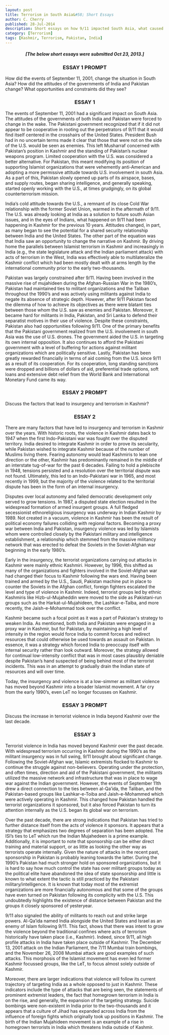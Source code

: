 ```yaml
---
layout: post
title: Terrorism in South Asia&#58; Short Essays
author: C. Cherry
published: 28-Jul-2014
description: Short essays on how 9/11 impacted South Asia, what caused the insurgency in Kashmir, and what has led to the spill-over violence outside of Kashmir within India.
category: [Terrorism]
tags: [Kashmir, Terrorism, Pakistan, India]
---
```


##### <center><strong>[The below short essays were submitted Oct 23, 2013.]</strong></center> #####

### <center>ESSAY 1 PROMPT</center> ###

How did the events of September 11, 2001, change the situation in South Asia? How did the attitudes of the governments of India and Pakistan change? What opportunities and constraints did they see?

### <center>ESSAY 1</center> ###

The events of September 11, 2001 had a significant impact on South Asia. The attitudes of the governments of both India and Pakistan were forced to change in the wake. The Pakistani government recognized that if it did not appear to be cooperative in rooting out the perpetrators of 9/11 that it would find itself centered in the crosshairs of the United States. President Bush had in no uncertain terms made it clear that those that were not on the side of the U.S. would be seen as enemies. This left Musharraf concerned with Pakistan’s position in Kashmir and the standing of Pakistan’s nuclear weapons program. Limited cooperation with the U.S. was considered a better alternative. For Pakistan, this meant modifying its position of supporting Islamist organizations that were vehemently anti-American and adopting a more permissive attitude towards U.S. involvement in south Asia. As a part of this, Pakistan slowly opened up parts of its airspace, bases, and supply routes, began sharing intelligence, and generally speaking, started openly working with the U.S., at times grudgingly, on its global counterterrorism mission.

India’s cold attitude towards the U.S., a remnant of its close Cold War relationship with the former Soviet Union, warmed in the aftermath of 9/11. The U.S. was already looking at India as a solution to future south Asian issues, and in the eyes of Indians, what happened on 9/11 had been happening in Kashmir for the previous 10 years. Attitudes changed, in part, as many began to see the potential for a shared security relationship between India and the United States. The other part of the equation was that India saw an opportunity to change the narrative on Kashmir. By driving home the parallels between Islamist terrorism in Kashmir and increasingly in India (e.g., the state legislature attack and the Indian parliament attack) with acts of terrorism in the West, India was effectively able to multilateralize the Kashmir conflict which had been mostly dealt with at arms length by the international community prior to the early two-thousands.

Pakistan was largely constrained after 9/11. Having been involved in the massive rise of mujahideen during the Afghan-Russian War in the 1980’s, Pakistan had maintained ties to militant organizations and the Taliban throughout the 1990’s and was actively using militants against India to negate its absence of strategic depth. However, after 9/11 Pakistan faced the dilemma of how to achieve its objectives as there were blatant ties between those whom the U.S. saw as enemies and Pakistan. Moreover, it became hard for militants in India, Pakistan, and Sri Lanka to defend their separatist motives in their use of violence. Despite these constraints, Pakistan also had opportunities following 9/11. One of the primary benefits that the Pakistani government realized from the U.S. involvement in south Asia was the use of U.S. drones. The government aided the U.S. in targeting its own internal opposition. It also continues to afford the Pakistani government with a level of buffering for actions against militant organizations which are politically sensitive. Lastly, Pakistan has been greatly rewarded financially in terms of aid coming from the U.S. since 9/11 as a result of its cooperation. For its cooperation, long standing sanctions were dropped and billions of dollars of aid, preferential trade options, soft loans and extensive debt relief from the World Bank and International Monetary Fund came its way.

### <center>ESSAY 2 PROMPT</center> ###

Discuss the factors that lead to insurgency and terrorism in Kashmir?

### <center>ESSAY 2</center> ###

There are many factors that have led to insurgency and terrorism in Kashmir over the years. With historic roots, the violence in Kashmir dates back to 1947 when the first Indo-Pakistani war was fought over the disputed territory. India desired to integrate Kashmir in order to prove its secularity, while Pakistan wished to integrate Kashmir because of the number of Muslims living there. Fearing autonomy would lead Kashmiris to lean one direction or the other, Kashmir has predominantly remained in the middle of an interstate tug-of-war for the past 6 decades. Failing to hold a plebiscite in 1948, tensions persisted and a resolution over the territorial dispute was not found. Ultimately, this led to an Indo-Pakistani war in 1965, and most recently in 1999, but the majority of the violence related to the territorial dispute has been in the form of an internal insurgency.

Disputes over local autonomy and failed democratic development only served to grow tensions. In 1987, a disputed state election resulted in the widespread formation of armed insurgent groups. A full fledged secessionist ethnoreligious insurgency was underway in Indian Kashmir by 1989. Not created in a vacuum, violence in Kashmir has been the result of political economy failures colliding with regional factors. Becoming a proxy war between India and Pakistan, insurgency violence was led by Islamists whom were controlled closely by the Pakistani military and intelligence establishment, a relationship which stemmed from the massive militancy network that was erected to defeat the Soviets in the Soviet-Afghan war beginning in the early 1980’s.

Early in the insurgency, the terrorist organizations carrying out attacks in Kashmir were mainly ethnic Kashmiri. However, by 1996, this shifted as many of the organizations and fighters involved in the Soviet-Afghan war had changed their focus to Kashmir following the wars end. Having been trained and armed by the U.S., Saudi, Pakistan machine put in place to counter the Soviets in the Afghan conflict, foreign fighters escalated the level and type of violence in Kashmir. Indeed, terrorist groups led by ethnic Kashmiris like Hizb-ul-Mujaheddin were moved to the side as Pakistani-run groups such as the Harkat-ul-Mujahideen, the Lashkar-e-Taiba, and more recently, the Jaish-e-Mohammad took over the conflict.

Kashmir became such a focal point as it was a part of Pakistan's strategy to weaken India. As mentioned, both India and Pakistan were engaged in a proxy war in Kashmir, but for Pakistan, by maintaining a high level of intensity in the region would force India to commit forces and redirect resources that could otherwise be used towards an assault on Pakistan. In essence, it was a strategy which forced India to preoccupy itself with internal security rather than look outward. Moreover, the strategy allowed for continual low-intensity conflict that was in most cases plausibly deniable despite Pakistan’s hand suspected of being behind most of the terrorist incidents. This was in an attempt to gradually drain the Indian state of resources and will over time.

Today, the insurgency and violence is at a low-simmer as militant violence has moved beyond Kashmir into a broader Islamist movement. A far cry from the early 1990’s, even LeT no longer focusses on Kashmir.

### <center>ESSAY 3 PROMPT</center> ###

Discuss the increase in terrorist violence in India beyond Kashmir over the last decade.

### <center>ESSAY 3</center> ###

Terrorist violence in India has moved beyond Kashmir over the past decade. With widespread terrorism occurring in Kashmir during the 1990’s as the militant insurgency was in full swing, 9/11 brought about significant change. Following the Soviet-Afghan war, Islamic extremists flocked to Kashmir to continue the struggle against non-believers. Operating under the protection, and often times, direction and aid of the Pakistani government, the militants utilized the massive network and infrastructure that was in place to wage war against the Indian government. However, the events of September 11th drew a direct connection to the ties between al-Qa’ida, the Taliban, and the Pakistan-based groups like Lashkar-e-Toiba and Jaish-e-Mohammed which were actively operating in Kashmir. This changed how Pakistan handled the terrorist organizations it sponsored, but it also forced Pakistan to turn its attention internally as the U.S. began its global war on terrorism.

Over the past decade, there are strong indications that Pakistan has tried to further distance itself from the acts of violence it sponsors. It appears that a strategy that emphasizes two degrees of separation has been adopted. The ISI’s ties to LeT which run the Indian Mujahedeen is a prime example. Additionally, it is important to note that sponsorship can be either direct training and material support, or as little as looking the other way as terrorists operate internally. Given the nature of attacks in the recent past, sponsorship in Pakistan is probably leaning towards the latter. During the 1990’s Pakistan had much stronger hold on sponsored organizations, but it is hard to say how much control the state has over militant groups today as the political elite have abandoned the idea of state sponsorship and little is known to what extent the tactic is still practiced by the Pakistani military/intelligence. It is known that today most of the extremist organizations are more financially autonomous and that some of the groups have even turned on Pakistan following its complicity with the U.S. This undoubtedly highlights the existence of distance between Pakistan and the groups it closely sponsored of yesteryear.

9/11 also signaled the ability of militants to reach out and strike large powers. Al-Qa’ida named India alongside the United States and Israel as an enemy of Islam following 9/11. This fact, shows that there was intent to grow the violence beyond the traditional confines where acts of terrorism historically have taken place (i.e., Kashmir). Indeed, since 9/11, all high profile attacks in India have taken place outside of Kashmir. The December 13, 2001 attack on the Indian Parliament, the 7/11 Mumbai train bombings, and the November 26, 2008 Mumbai attack are good examples of such attacks. This morphosis of the Islamist movement has even led former Kashmir focussed groups, like the LeT, to focus almost solely outside of Kashmir.

Moreover, there are larger indications that violence will follow its current trajectory of targeting India as a whole opposed to just in Kashmir. These indicators include the type of attacks that are being seen, the statements of prominent extremist leaders, the fact that homegrown terrorism in India is on the rise, and generally, the expansion of the targeting strategy. Suicide bombings were non-existent in India prior to the two-thousands and it appears that a culture of Jihad has expanded across India from the influence of foreign fights which originally took up positions in Kashmir. The birth of the Indian Mujahideen movement is an example of a rise in homegrown terrorists in India which threatens India outside of Kashmir.

